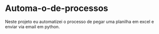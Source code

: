 # Automa-o-de-processos
Neste projeto eu automatizei o processo de pegar uma planilha em excel e enviar via email em python.
